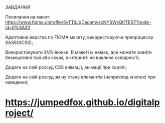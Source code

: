 *ЗАВДАННЯ*

Посилання на макет: https://www.figma.com/file/5vTTdJqDacemvzcNYSWsQt/TEST?node-id=0%3A20

Адаптивна верстка по FIGMA макету, використовуючи препроцесор SASS(SCSS);

Використовувати SVG-іконки. В макеті їх немає, але можете знайти безкоштовні такі або схожі, в інтернеті не викличе складності;

Додати на свій розсуд CSS анімації, анімації при скролі;

Додати на свій розсуд зміну стану елементів (наприклад кнопок) при наведенні;

# https://jumpedfox.github.io/digitalproject/ 
